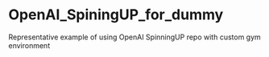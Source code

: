# OpenAI_SpiningUP_for_dummy
Representative example of using OpenAI SpinningUP repo with custom gym environment
